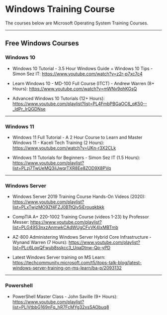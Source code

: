 # Windows Training Course

The courses below are Microsoft Operating System Training Courses.

---

## Free Windows Courses

### Windows 10

- Windows 10 Tutorial - 3.5 Hour Windows Guide + Windows 10 Tips - Simon Sez IT: https://www.youtube.com/watch?v=z2r-p7xc7c4

- Learn Windows 10 - MD-100 Full Course (ITCT) - Andrew Warren (8+ Hours): https://www.youtube.com/watch?v=mWNv9qhKGsQ

- Advanced Windows 10 Tutorials (12+ Hours): https://www.youtube.com/playlist?list=PL4FmbPBGaOC6_qK50--_ldPr_lrQGDNse

---

### Windows 11

- Windows 11 Full Tutorial - A 2 Hour Course to Learn and Master Windows 11 - Kaceli Tech Training (2 Hours): https://www.youtube.com/watch?v=UKn-r3X2CLk

- Windows 11 Tutorials for Beginners - Simon Sez IT (1.5 Hours): https://www.youtube.com/playlist?list=PLzj7TwUeMQ3ilJwqrTXR8Ee8ZOD9X8PVq

---
### Windows Server

- Windows Server 2019 Training Course Hands-On Videos (2020): https://www.youtube.com/playlist?list=PLxTwjzMO9Zf4FZJ0BTtQlv5iErouqkbkk

- CompTIA A+ 220-1002 Training Course (videos 1-23) by Professor Messer: https://www.youtube.com/playlist?list=PLG49S3nxzAnmwkCAdWUgCFvVK4IxMBTmb

- AZ-800 Administering Windows Server Hybrid Core Infrastructure - Wynand Warren (7 Hours): https://www.youtube.com/playlist?list=PLc6LqxQFwub8sskcc3_UqaDtnw-Qp-yPD

- Latest Windows Server training on MS Learn:  https://techcommunity.microsoft.com/t5/itops-talk-blog/latest-windows-server-training-on-ms-learn/ba-p/2093132

---

### Powershell

- PowerShell Master Class - John Saville (9+ Hours): https://www.youtube.com/playlist?list=PLlVtbbG169nFq_hR7FcMYg32xsSAObuq8
